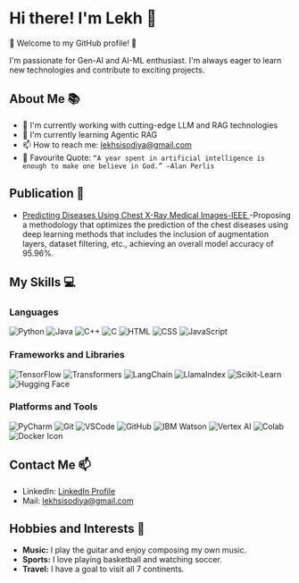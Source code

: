 # Hi there! I'm Lekh 👋

🎉 Welcome to my GitHub profile! 🎉

I'm passionate for Gen-AI and AI-ML enthusiast. I'm always eager to learn new technologies and contribute to exciting projects.

## About Me 📚
- 🚀 I'm currently working with cutting-edge LLM and RAG technologies
- 🧠 I'm currently learning Agentic RAG
- 📫 How to reach me: [lekhsisodiya@gmail.com](mailto:lekhsisodiya@gmail.com)
- 💬 Favourite Quote: ```“A year spent in artificial intelligence is enough to make one believe in God.” —Alan Perlis```

## Publication 📝

- [Predicting Diseases Using Chest X-Ray Medical Images-IEEE ](https://ieeexplore.ieee.org/document/10434700) -Proposing a methodology that optimizes the prediction of the chest diseases using deep learning methods that includes the inclusion of augmentation layers, dataset filtering, etc., achieving an overall model accuracy of 95.96%.

## My Skills 💻

### Languages
![Python](https://img.shields.io/badge/Language-Python-informational?style=flat&logo=python&logoColor=white&color=3776AB)
![Java](https://img.shields.io/badge/Language-Java-informational?style=flat&logo=java&logoColor=white&color=007396)
![C++](https://img.shields.io/badge/Language-C++-informational?style=flat&logo=c%2B%2B&logoColor=white&color=00599C)
![C](https://img.shields.io/badge/Language-C-informational?style=flat&logo=c&logoColor=white&color=A8B9CC)
![HTML](https://img.shields.io/badge/Language-HTML-informational?style=flat&logo=html5&logoColor=white&color=E34F26)
![CSS](https://img.shields.io/badge/Language-CSS-informational?style=flat&logo=css3&logoColor=white&color=1572B6)
![JavaScript](https://img.shields.io/badge/Language-JavaScript-informational?style=flat&logo=javascript&logoColor=white&color=F7DF1E)

### Frameworks and Libraries
![TensorFlow](https://img.shields.io/badge/Framework-TensorFlow-informational?style=flat&logo=tensorflow&logoColor=white&color=FF6F00)
![Transformers](https://img.shields.io/badge/Library-Transformers-informational?style=flat&logo=hugging-face&logoColor=white&color=FFD500)
![LangChain](https://img.shields.io/badge/Library-LangChain-informational?style=flat&logo=langchain&logoColor=white&color=3498DB)
![LlamaIndex](https://img.shields.io/badge/Library-LlamaIndex-informational?style=flat&logo=llamaindex&logoColor=white&color=E91E63)
![Scikit-Learn](https://img.shields.io/badge/Library-Scikit--Learn-informational?style=flat&logo=scikit-learn&logoColor=white&color=F7931E)
![Hugging Face](https://img.shields.io/badge/Platform-Hugging_Face-informational?style=flat&logo=hugging-face&logoColor=white&color=FFD500)

### Platforms and Tools
![PyCharm](https://img.shields.io/badge/IDE-PyCharm-informational?style=flat&logo=pycharm&logoColor=white&color=000000)
![Git](https://img.shields.io/badge/Version_Control-Git-informational?style=flat&logo=git&logoColor=white&color=F05032)
![VSCode](https://img.shields.io/badge/IDE-VSCode-informational?style=flat&logo=visual-studio-code&logoColor=white&color=007ACC)
![GitHub](https://img.shields.io/badge/Platform-GitHub-informational?style=flat&logo=github&logoColor=white&color=181717)
![IBM Watson](https://img.shields.io/badge/AI-IBM_Watson-informational?style=flat&logo=ibm&logoColor=white&color=1F70C1)
![Vertex AI](https://img.shields.io/badge/Platform-Vertex_AI-informational?style=flat&logo=google-cloud&logoColor=white&color=4285F4)
![Colab](https://img.shields.io/badge/Platform-Google_Colab-informational?style=flat&logo=google-colab&logoColor=white&color=F9AB00)
![Docker Icon](https://www.docker.com/sites/default/files/d8/2019-07/vertical-logo-monochromatic.png)


## Contact Me 📫
- LinkedIn: [LinkedIn Profile](https://www.linkedin.com/in/lekhshisodiya/)
- Mail: [lekhsisodiya@gmail.com](mailto:lekhsisodiya@gmail.com)


## Hobbies and Interests 🎨

- **Music:** I play the guitar and enjoy composing my own music.
- **Sports:** I love playing basketball and watching soccer.
- **Travel:** I have a goal to visit all 7 continents.

